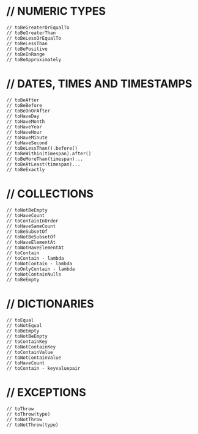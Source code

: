 
#   // NUMERIC TYPES

    // toBeGreaterOrEqualTo
    // toBeGreaterThan
    // toBeLessOrEqualTo
    // toBeLessThan
    // toBePositive
    // toBeInRange
    // toBeApproximately

#    // DATES, TIMES AND TIMESTAMPS

    // toBeAfter
    // toBeBefore
    // toBeOnOrAfter
    // toHaveDay
    // toHaveMonth
    // toHaveYear
    // toHaveHour
    // toHaveMinute
    // toHaveSecond
    // toBeLessThan().before()
    // toBeWithin(timespan).after()
    // toBeMoreThan(timespan)...
    // toBeAtLeast(timespan)...
    // toBeExactly

#    // COLLECTIONS

    // toNotBeEmpty
    // toHaveCount
    // toContainInOrder
    // toHaveSameCount
    // toBeSubsetOf
    // toNotBeSubsetOf
    // toHaveElementAt
    // toNotHaveElementAt
    // toContain
    // toContain - lambda
    // toNotContain - lambda
    // toOnlyContain - lambda
    // toNotContainNulls
    // toBeEmpty

#    // DICTIONARIES

    // toEqual
    // toNotEqual
    // toBeEmpty
    // toNotBeEmpty
    // toContainKey
    // toNotContainKey
    // toContainValue
    // toNotContainValue
    // toHaveCount
    // toContain - keyvaluepair

#    // EXCEPTIONS

    // toThrow
    // toThrow(type)
    // toNotThrow
    // toNotThrow(type)